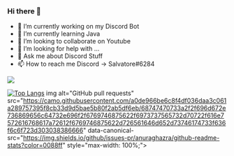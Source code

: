 ### Hi there 👋

- 🔭 I’m currently working on my Discord Bot
- 🌱 I’m currently learning Java
- 👯 I’m looking to collaborate on Youtube
- 🤔 I’m looking for help with ...
- 💬 Ask me about Discord Stuff
- 📫 How to reach me Discord -> Salvatore#6284

<img src="https://github-readme-stats.vercel.app/api?username=mr-legithd&&show_icons=true&title_color=ffffff&icon_color=bb2acf&text_color=daf7dc&bg_color=151515">

[![Top Langs](https://github-readme-stats.vercel.app/api/top-langs/?username=mr-legithd&layout=compact)](https://github.com/mr-legithd/github-readme-stats)
img alt="GitHub pull requests" src="https://camo.githubusercontent.com/a0de966be6c8f4df036daa3c061a289757395f8cb33d9d5bae5b80f2ab5df6eb/68747470733a2f2f696d672e736869656c64732e696f2f6769746875622f6973737565732d70722f616e7572616768617a72612f6769746875622d726561646d652d73746174733f636f6c6f723d303038386666" data-canonical-src="https://img.shields.io/github/issues-pr/anuraghazra/github-readme-stats?color=0088ff" style="max-width: 100%;">
